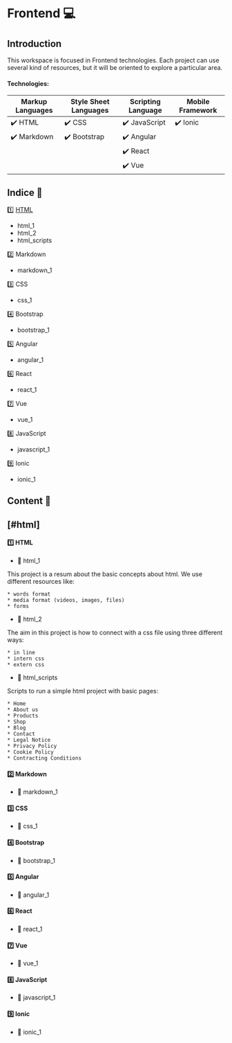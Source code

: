 # Frontend   :computer:


## Introduction

This workspace is focused in Frontend technologies. Each project can use several kind of resources, but it will be oriented to explore a particular area.

#### Technologies:    

|      Markup Languages         |   Style Sheet Languages       |  Scripting Language           |  Mobile Framework             |
|------------------------------ |------------------------------ |------------------------------ |------------------------------ |
|   :heavy_check_mark: HTML     |   :heavy_check_mark: CSS      | :heavy_check_mark: JavaScript | :heavy_check_mark: Ionic      |
|   :heavy_check_mark: Markdown |   :heavy_check_mark: Bootstrap| :heavy_check_mark: Angular    |                               |
|                               |                               | :heavy_check_mark: React      |                               |
|                               |                               | :heavy_check_mark: Vue        |                               |


## Indice :bookmark_tabs:

:one: [HTML](#html)
  * html_1
  * html_2
  * html_scripts

:two: Markdown
  * markdown_1

:three: CSS
  * css_1
  
:four: Bootstrap
  * bootstrap_1
  
:five: Angular
  * angular_1
  
:six: React
  * react_1
  
:seven: Vue
  * vue_1
  
:eight: JavaScript
  * javascript_1
  
:nine: Ionic
  * ionic_1  

## Content :book:

## [#html]
#### :one: HTML

 * :green_book: html_1 
  
  This project is a resum about the basic concepts about html. We use different resources like:
  
    * words format
    * media format (videos, images, files)
    * forms
    
  * :green_book: html_2 
  
  The aim in this project is how to connect with a css file using three different ways:
  
    * in line
    * intern css
    * extern css
  
  * :green_book: html_scripts 
  
  Scripts to run a simple html project with basic pages: 
  
    * Home 
    * About us 
    * Products
    * Shop
    * Blog
    * Contact
    * Legal Notice
    * Privacy Policy
    * Cookie Policy
    * Contracting Conditions
  
#### :two: Markdown

* :closed_book: markdown_1 

#### :three: CSS

* :closed_book: css_1 
 
#### :four: Bootstrap

* :orange_book: bootstrap_1 

#### :five: Angular

* :blue_book: angular_1 
 
#### :six: React

* :notebook_with_decorative_cover: react_1 
 
#### :seven: Vue

* :ledger: vue_1 

#### :eight: JavaScript

* :notebook: javascript_1

#### :nine: Ionic

* :green_book: ionic_1

